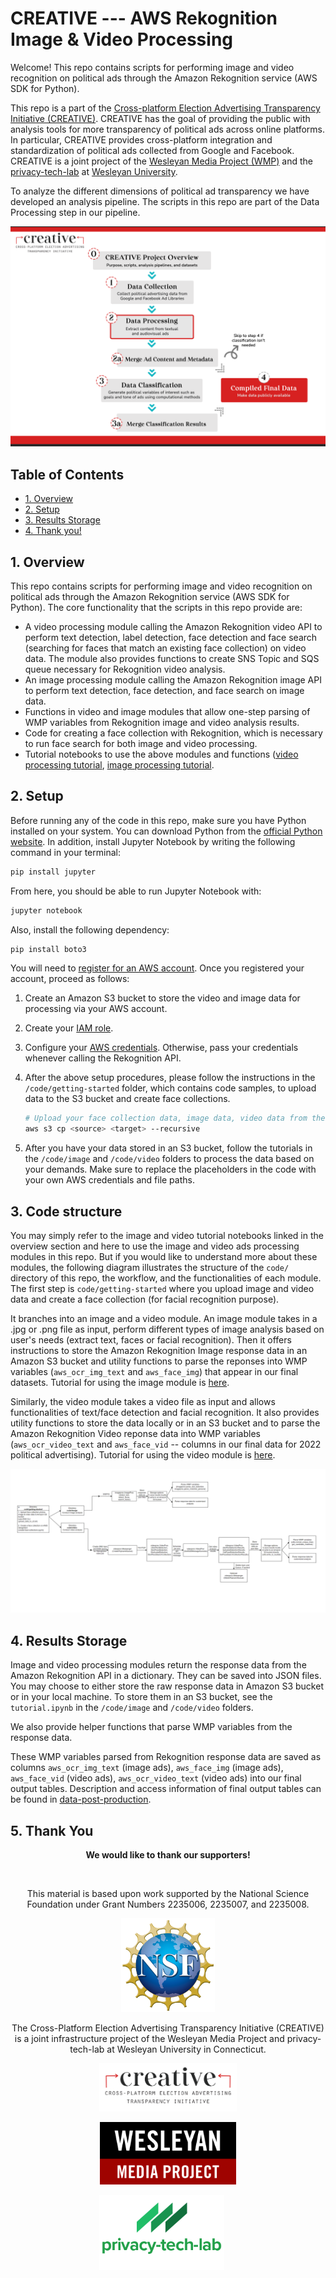 # CREATIVE --- AWS Rekognition Image & Video Processing

Welcome! This repo contains scripts for performing image and video recognition on political ads through the Amazon Rekognition service (AWS SDK for Python).

This repo is a part of the [Cross-platform Election Advertising Transparency Initiative (CREATIVE)](https://www.creativewmp.com/). CREATIVE has the goal of providing the public with analysis tools for more transparency of political ads across online platforms. In particular, CREATIVE provides cross-platform integration and standardization of political ads collected from Google and Facebook. CREATIVE is a joint project of the [Wesleyan Media Project (WMP)](https://mediaproject.wesleyan.edu/) and the [privacy-tech-lab](https://privacytechlab.org/) at [Wesleyan University](https://www.wesleyan.edu).

To analyze the different dimensions of political ad transparency we have developed an analysis pipeline. The scripts in this repo are part of the Data Processing step in our pipeline.

![A picture of the repo pipeline](CREATIVE_step2_032524.png)

## Table of Contents

- [1. Overview](#1-overview)
- [2. Setup](#2-setup)
- [3. Results Storage](#3-results-storage)
- [4. Thank you!](#4-thank-you)

## 1. Overview

This repo contains scripts for performing image and video recognition on political ads through the Amazon Rekognition service (AWS SDK for Python). The core functionality that the scripts in this repo provide are:

- A video processing module calling the Amazon Rekognition video API to perform text detection, label detection, face detection and face search (searching for faces that match an existing face collection) on video data. The module also provides functions to create SNS Topic and SQS queue necessary for Rekognition video analysis.
- An image processing module calling the Amazon Rekognition image API to perform text detection, face detection, and face search on image data.
- Functions in video and image modules that allow one-step parsing of WMP variables from Rekognition image and video analysis results.
- Code for creating a face collection with Rekognition, which is necessary to run face search for both image and video processing.
- Tutorial notebooks to use the above modules and functions ([video processing tutorial](https://github.com/Wesleyan-Media-Project/aws-rekognition-image-video-processing/blob/main/code/video/tutorial.ipynb), [image processing tutorial](https://github.com/Wesleyan-Media-Project/aws-rekognition-image-video-processing/blob/main/code/image/tutorial.ipynb).

## 2. Setup

Before running any of the code in this repo, make sure you have Python installed on your system. You can download Python from the [official Python website](https://www.python.org/downloads/). In addition, install Jupyter Notebook by writing the following command in your terminal:

```bash
pip install jupyter
```

From here, you should be able to run Jupyter Notebook with:

```bash
jupyter notebook
```

Also, install the following dependency:

```bash
pip install boto3
```

You will need to [register for an AWS account](https://aws.amazon.com/). Once you registered your account, proceed as follows:

1. Create an Amazon S3 bucket to store the video and image data for processing via your AWS account.

2. Create your [IAM role](https://docs.aws.amazon.com/IAM/latest/UserGuide/id_roles.html).

3. Configure your [AWS credentials](https://docs.aws.amazon.com/cli/latest/userguide/cli-chap-configure.html). Otherwise, pass your credentials whenever calling the Rekognition API.

4. After the above setup procedures, please follow the instructions in the `/code/getting-started` folder, which contains code samples, to upload data to the S3 bucket and create face collections.

   ```bash
   # Upload your face collection data, image data, video data from their local paths to respective Amazon S3 bucket destinations
   aws s3 cp <source> <target> --recursive
   ```

5. After you have your data stored in an S3 bucket, follow the tutorials in the `/code/image` and `/code/video` folders to process the data based on your demands. Make sure to replace the placeholders in the code with your own AWS credentials and file paths.

## 3. Code structure 
You may simply refer to the image and video tutorial notebooks linked in the overview section and here to use the image and video ads processing modules in this repo. But if you would like to understand more about these modules, the following diagram illustrates the structure of the `code/` directory of this repo, the workflow, and the functionalities of each module. The first step is `code/getting-started` where you upload image and video data and create a face collection (for facial recognition purpose). 

It branches into an image and a video module. An image module takes in a .jpg or .png file as input, perform different types of image analysis based on user's needs (extract text, faces or facial recognition). Then it offers instructions to store the Amazon Rekognition Image response data in an Amazon S3 bucket and utility functions to parse the reponses into WMP variables (`aws_ocr_img_text` and `aws_face_img`) that appear in our final datasets. Tutorial for using the image module is [here](https://github.com/Wesleyan-Media-Project/aws-rekognition-image-video-processing/blob/main/code/image/tutorial.ipynb). 

Similarly, the video module takes a video file as input and allows functionalities of text/face detection and facial recognition. It also provides utility functions to store the data locally or in an S3 bucket and to parse the Amazon Rekognition Video reponse data into WMP variables (`aws_ocr_video_text` and `aws_face_vid` -- columns in our final data for 2022 political advertising). Tutorial for using the video module is [here](https://github.com/Wesleyan-Media-Project/aws-rekognition-image-video-processing/blob/main/code/video/tutorial.ipynb). 

![rekognition-pipeline](rekognition-pipeline.png)

## 4. Results Storage

Image and video processing modules return the response data from the Amazon Rekognition API in a dictionary. They can be saved into JSON files. You may choose to either store the raw response data in Amazon S3 bucket or in your local machine. To store them in an S3 bucket, see the `tutorial.ipynb` in the `/code/image` and `/code/video` folders.

We also provide helper functions that parse WMP variables from the response data.

These WMP variables parsed from Rekognition response data are saved as columns `aws_ocr_img_text` (image ads), `aws_face_img` (image ads), `aws_face_vid` (video ads), `aws_ocr_video_text` (video ads) into our final output tables. Description and access information of final output tables can be found in [data-post-production](https://github.com/Wesleyan-Media-Project/data-post-production/tree/main).

## 5. Thank You

<p align="center"><strong>We would like to thank our supporters!</strong></p><br>

<p align="center">This material is based upon work supported by the National Science Foundation under Grant Numbers 2235006, 2235007, and 2235008.</p>

<p align="center" style="display: flex; justify-content: center; align-items: center;">
  <a href="https://www.nsf.gov/awardsearch/showAward?AWD_ID=2235006">
    <img class="img-fluid" src="nsf.png" height="150px" alt="National Science Foundation Logo">
  </a>
</p>

<p align="center">The Cross-Platform Election Advertising Transparency Initiative (CREATIVE) is a joint infrastructure project of the Wesleyan Media Project and privacy-tech-lab at Wesleyan University in Connecticut.

<p align="center" style="display: flex; justify-content: center; align-items: center;">
  <a href="https://www.creativewmp.com/">
    <img class="img-fluid" src="CREATIVE_logo.png"  width="220px" alt="CREATIVE Logo">
  </a>
</p>

<p align="center" style="display: flex; justify-content: center; align-items: center;">
  <a href="https://mediaproject.wesleyan.edu/">
    <img src="wmp-logo.png" width="218px" height="100px" alt="Wesleyan Media Project logo">
  </a>
</p>

<p align="center" style="display: flex; justify-content: center; align-items: center;">
  <a href="https://privacytechlab.org/" style="margin-right: 20px;">
    <img src="./plt_logo.png" width="200px" alt="privacy-tech-lab logo">
  </a>
</p>
